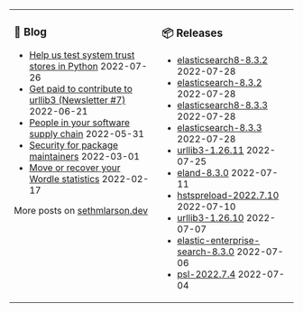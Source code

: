 <table><tr><td valign="top">

### 📰 Blog
<!-- blog starts -->
* [Help us test system trust stores in Python](http://sethmlarson.dev/blog/help-test-system-trust-stores-in-python?date=2022-07-26) 2022-07-26
* [Get paid to contribute to urllib3 (Newsletter #7)](http://sethmlarson.dev/blog/get-paid-to-contribute-to-urllib3?date=2022-06-21) 2022-06-21
* [People in your software supply chain](http://sethmlarson.dev/blog/people-in-your-software-supply-chain?date=2022-05-31) 2022-05-31
* [Security for package maintainers](http://sethmlarson.dev/blog/security-for-package-maintainers?date=2022-03-01) 2022-03-01
* [Move or recover your Wordle statistics](http://sethmlarson.dev/blog/wordle-stats?date=2022-02-17) 2022-02-17
<!-- blog ends -->
More posts on [sethmlarson.dev](https://sethmlarson.dev)
</td><td valign="top">

### 📦 Releases
<!-- other starts -->
* [elasticsearch8-8.3.2](https://pypi.org/project/elasticsearch8/8.3.2) 2022-07-28
* [elasticsearch-8.3.2](https://pypi.org/project/elasticsearch/8.3.2) 2022-07-28
* [elasticsearch8-8.3.3](https://pypi.org/project/elasticsearch8/8.3.3) 2022-07-28
* [elasticsearch-8.3.3](https://pypi.org/project/elasticsearch/8.3.3) 2022-07-28
* [urllib3-1.26.11](https://pypi.org/project/urllib3/1.26.11) 2022-07-25
* [eland-8.3.0](https://pypi.org/project/eland/8.3.0) 2022-07-11
* [hstspreload-2022.7.10](https://pypi.org/project/hstspreload/2022.7.10) 2022-07-10
* [urllib3-1.26.10](https://pypi.org/project/urllib3/1.26.10) 2022-07-07
* [elastic-enterprise-search-8.3.0](https://pypi.org/project/elastic-enterprise-search/8.3.0) 2022-07-06
* [psl-2022.7.4](https://pypi.org/project/psl/2022.7.4) 2022-07-04
<!-- other ends -->
</td></tr></table>
